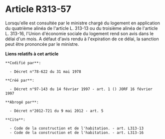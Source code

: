 # Article R313-57

Lorsqu'elle est consultée par le ministre chargé du logement en application du quatrième alinéa de l'article L. 313-13 ou du
troisième alinéa de l'article L. 313-16, l'Union d'économie sociale du logement rend son avis dans le délai d'un mois. A
défaut d'avis rendu à l'expiration de ce délai, la sanction peut être prononcée par le ministre.

**Liens relatifs à cet article**

	**Codifié par**:

	  - Décret n°78-622 du 31 mai 1978

	**Créé par**:

	  - Décret n°97-143 du 14 février 1997 - art. 1 () JORF 16 février 1997

	**Abrogé par**:

	  - Décret n°2012-721 du 9 mai 2012 - art. 5

	**Cite**:

	  - Code de la construction et de l'habitation. - art. L313-13
	  - Code de la construction et de l'habitation. - art. L313-16
